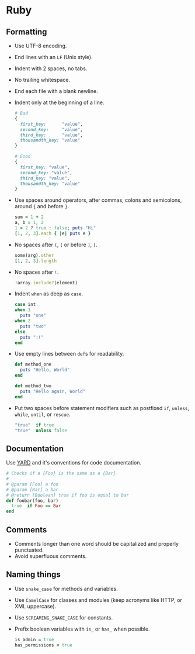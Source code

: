 # Ruby

## Formatting

* Use UTF-8 encoding.
* End lines with an `LF` (Unix style).
* Indent with 2 spaces, no tabs.
* No trailing whitespace.
* End each file with a blank newline.
* Indent only at the beginning of a line.

  ```ruby
  # Bad
  {
    first_key:      "value",
    second_key:     "value",
    third_key:      "value",
    thousandth_key: "value"
  }

  # Good
  {
    first_key: "value",
    second_key: "value",
    third_key: "value",
    thousandth_key: "value"
  }
  ```
* Use spaces around operators, after commas, colons and semicolons, around `{` and before `}`.

  ```ruby
  sum = 1 + 2
  a, b = 1, 2
  1 > 2 ? true : false; puts "Hi"
  [1, 2, 3].each { |e| puts e }
  ```
* No spaces after `(`, `[` or before `]`, `)`.

  ```ruby
  some(arg).other
  [1, 2, 3].length
  ```
* No spaces after `!`.

  ```ruby
  !array.include?(element)
  ```
* Indent `when` as deep as `case`.

  ```ruby
  case int
  when 1
    puts "one"
  when 2
    puts "two"
  else
    puts ":("
  end
  ```
* Use empty lines between `def`s for readability.

  ```ruby
  def method_one
    puts "Hello, World"
  end

  def method_two
    puts "Hello again, World"
  end
  ```
* Put two spaces before statement modifiers such as postfixed `if`, `unless`, `while`, `until`, or `rescue`.

  ```ruby
  "true"  if true
  "true"  unless false
  ```

## Documentation

Use [YARD](http://yardoc.org/) and it's conventions for code documentation.

```ruby
# Checks if a {Foo} is the same as a {Bar}.
#
# @param [Foo] a foo
# @param [Bar] a bar
# @return [Boolean] true if foo is equal to bar
def foobar(foo, bar)
  true  if Foo == Bar
end
```

## Comments

* Comments longer than one word should be capitalized and properly punctuated.
* Avoid superfluous comments.

## Naming things

* Use `snake_case` for methods and variables.
* Use `CamelCase` for classes and modules (keep acronyms like HTTP, or XML uppercase).
* Use `SCREAMING_SNAKE_CASE` for constants.
* Prefix boolean variables with `is_` or `has_` when possible.

  ```ruby
  is_admin = true
  has_permissions = true
  ```
